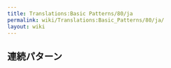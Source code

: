 ```yaml
---
title: Translations:Basic Patterns/80/ja
permalink: wiki/Translations:Basic_Patterns/80/ja/
layout: wiki
---
```


## 連続パターン
